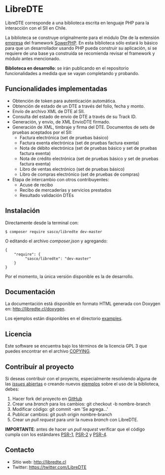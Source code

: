 LibreDTE
========

LibreDTE corresponde a una biblioteca escrita en lenguaje PHP para la
interacción con el SII en Chile.

La biblioteca se construye originalmente para el módulo Dte de la extensión
[empresa](https://github.com/SowerPHP/extension-empresa) del framework
[SowerPHP](http://sowerphp.org). En esta biblioteca sólo estará lo básico para
que un desarrollador usando PHP pueda construir su aplicación, si se requiere
de una base ya construída se recomienda revisar el framework y módulo antes
mencionado.

**Biblioteca en desarrollo**: se irán publicando en el repositorio
funcionalidades a medida que se vayan completando y probando.

Funcionalidades implementadas
-----------------------------

- Obtención de token para autenticación automática.
- Obtención de estado de un DTE a través del folio, fecha y monto.
- Envío de archivo XML de DTE al SII.
- Consulta del estado de envío de DTE a través de su Track ID.
- Generación, y envío, de XML EnvioDTE firmado.
- Generación de XML, timbraje y firma del DTE. Documentos de sets de pruebas
  aceptados por el SII:
    - Factura electrónica (set de pruebas básico)
    - Factura exenta electrónica (set de pruebas factura exenta)
    - Nota de débito electrónica (set de pruebas básico y set de pruebas factura exenta)
    - Nota de crédito electrónica (set de pruebas básico y set de pruebas factura exenta)
    - Libro de ventas electrónico (set de pruebas básico)
    - Libro de compras electrónico (set de pruebas de compras)
- Etapa de intercambio con otros contribuyentes:
    - Acuse de recibo
    - Recibo de mercaderías y servicios prestados
    - Resultado validación DTEs

Instalación
-----------

Directamente desde la terminal con:

	$ composer require sasco/libredte dev-master

O editando el archivo *composer.json* y agregando:

	{
		"require": {
			 "sasco/libredte": "dev-master"
		}
	}

Por el momento, la única versión disponible es la de desarrollo.

Documentación
-------------

La documentación está disponible en formato HTML generada con Doxygen en:
<http://libredte.cl/doxygen>.

Los ejemplos están disponibles en el directorio
[examples](https://github.com/sascocl/LibreDTE/tree/master/examples).

Licencia
--------

Este software se encuentra bajo los términos de la licencia GPL 3 que puedes
encontrar en el archivo
[COPYING](https://raw.githubusercontent.com/sascocl/LibreDTE/master/COPYING).

Contribuir al proyecto
----------------------

Si deseas contribuir con el proyecto, especialmente resolviendo alguna de las
[*issues* abiertas](https://github.com/sascocl/LibreDTE/issues) o creando nuevos
[ejemplos](https://github.com/sascocl/LibreDTE/tree/master/examples) sobre el
uso de la biblioteca, debes:

1. Hacer fork del proyecto en [GitHub](https://github.com/sascocl/LibreDTE)
2. Crear una *branch* para los cambios: git checkout -b nombre-branch
3. Modificar código: git commit -am 'Se agrega...'
4. Publicar cambios: git push origin nombre-branch
5. Crear un *pull request* para unir la nueva *branch* con LibreDTE.

**IMPORTANTE**: antes de hacer un *pull request* verificar que el código
cumpla con los estándares [PSR-1](http://www.php-fig.org/psr/psr-1),
[PSR-2](http://www.php-fig.org/psr/psr-2) y
[PSR-4](http://www.php-fig.org/psr/psr-4).

Contacto
--------

- Sitio web: <http://libredte.cl>
- Twitter: <https://twitter.com/LibreDTE>
